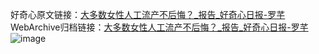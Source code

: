 好奇心原文链接：[大多数女性人工流产不后悔？_报告_好奇心日报-罗芊 ](https://www.qdaily.com/articles/12365.html)
WebArchive归档链接：[大多数女性人工流产不后悔？_报告_好奇心日报-罗芊 ](http://web.archive.org/web/20190623172631/https://www.qdaily.com/articles/12365.html)
![image](http://ww3.sinaimg.cn/large/007d5XDply1g3x0nbmqwoj30u027h4j9)